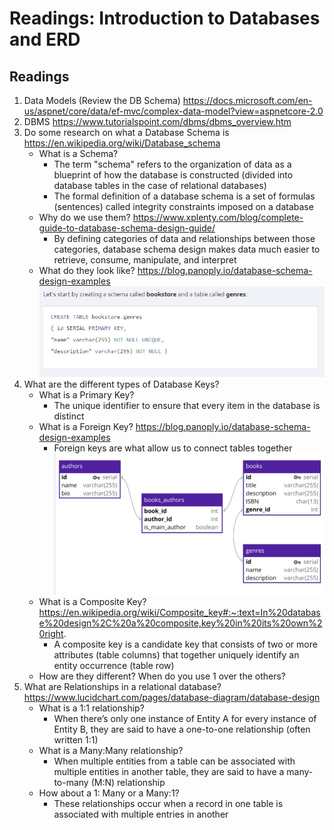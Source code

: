 #  Readings: Introduction to Databases and ERD

##  Readings
1.  Data Models (Review the DB Schema)  https://docs.microsoft.com/en-us/aspnet/core/data/ef-mvc/complex-data-model?view=aspnetcore-2.0
2.  DBMS  https://www.tutorialspoint.com/dbms/dbms_overview.htm
3.  Do some research on what a Database Schema is  https://en.wikipedia.org/wiki/Database_schema
    -  What is a Schema?  
        -  The term "schema" refers to the organization of data as a blueprint of how the database is constructed (divided into database tables in the case of relational databases)
        -  The formal definition of a database schema is a set of formulas (sentences) called integrity constraints imposed on a database
    -  Why do we use them?  https://www.xplenty.com/blog/complete-guide-to-database-schema-design-guide/
        -  By defining categories of data and relationships between those categories, database schema design makes data much easier to retrieve, consume, manipulate, and interpret
    -  What do they look like?  https://blog.panoply.io/database-schema-design-examples
![Schema example](images/Schema.jpg)
4.  What are the different types of Database Keys?
    -  What is a Primary Key?
        -  The unique identifier to ensure that every item in the database is distinct
    -  What is a Foreign Key?  https://blog.panoply.io/database-schema-design-examples
        -  Foreign keys are what allow us to connect tables together
![Table Relationships example](images/SchemaRelationships.jpg)
    -  What is a Composite Key?  https://en.wikipedia.org/wiki/Composite_key#:~:text=In%20database%20design%2C%20a%20composite,key%20in%20its%20own%20right.
        -  A composite key is a candidate key that consists of two or more attributes (table columns) that together uniquely identify an entity occurrence (table row)
    -  How are they different? When do you use 1 over the others?
5.  What are Relationships in a relational database?  https://www.lucidchart.com/pages/database-diagram/database-design
    -  What is a 1:1 relationship?  
        -  When there’s only one instance of Entity A for every instance of Entity B, they are said to have a one-to-one relationship (often written 1:1)
    -  What is a Many:Many relationship?
        -  When multiple entities from a table can be associated with multiple entities in another table, they are said to have a many-to-many (M:N) relationship
    -  How about a 1: Many or a Many:1?
        -  These relationships occur when a record in one table is associated with multiple entries in another